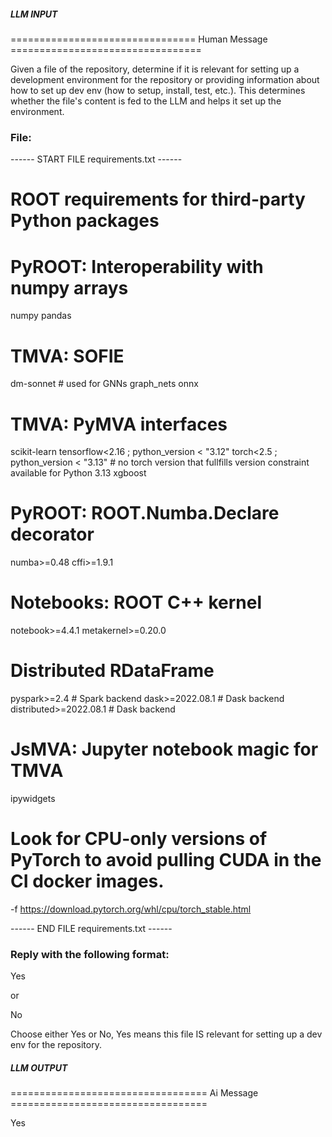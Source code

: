 ##### LLM INPUT #####
================================ Human Message =================================

Given a file of the repository, determine if it is relevant for setting up a development environment for the repository or providing information about how to set up dev env (how to setup, install, test, etc.). This determines whether the file's content is fed to the LLM and helps it set up the environment.

### File:
------ START FILE requirements.txt ------
# ROOT requirements for third-party Python packages

# PyROOT: Interoperability with numpy arrays
numpy
pandas

# TMVA: SOFIE
dm-sonnet # used for GNNs
graph_nets
onnx

# TMVA: PyMVA interfaces
scikit-learn
tensorflow<2.16 ; python_version < "3.12"
torch<2.5 ; python_version < "3.13" # no torch version that fullfills version constraint available for Python 3.13
xgboost

# PyROOT: ROOT.Numba.Declare decorator
numba>=0.48
cffi>=1.9.1

# Notebooks: ROOT C++ kernel
notebook>=4.4.1
metakernel>=0.20.0

# Distributed RDataFrame
pyspark>=2.4 # Spark backend
dask>=2022.08.1 # Dask backend
distributed>=2022.08.1 # Dask backend

# JsMVA: Jupyter notebook magic for TMVA
ipywidgets

# Look for CPU-only versions of PyTorch to avoid pulling CUDA in the CI docker images.
-f https://download.pytorch.org/whl/cpu/torch_stable.html

------ END FILE requirements.txt ------

### Reply with the following format:

<rel>Yes</rel>

or

<rel>No</rel>

Choose either Yes or No, Yes means this file IS relevant for setting up a dev env for the repository.

##### LLM OUTPUT #####
================================== Ai Message ==================================

<rel>Yes</rel>